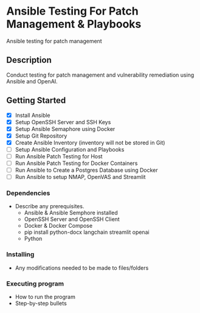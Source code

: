 # Ansible Testing For Patch Management & Playbooks

Ansible testing for patch management
 
## Description

Conduct testing for patch management and vulnerability remediation using Ansible and OpenAI.

## Getting Started

- [X] Install Ansible
- [X] Setup OpenSSH Server and SSH Keys
- [X] Setup Ansible Semaphore using Docker 
- [X] Setup Git Repository
- [X] Create Ansible Inventory (inventory will not be stored in Git) 
- [ ] Setup Ansible Configuration and Playbooks
- [ ] Run Ansible Patch Testing for Host
- [ ] Run Ansible Patch Testing for Docker Containers 
- [ ] Run Ansible to Create a Postgres Database using Docker 
- [ ] Run Ansible to setup NMAP, OpenVAS and Streamlit

### Dependencies
* Describe any prerequisites.
	* Ansible & Ansible Semphore installed
	* OpenSSH Server and OpenSSH Client
	* Docker & Docker Compose
	* pip install python-docx langchain streamlit openai
	* Python
	

### Installing

* Any modifications needed to be made to files/folders

### Executing program

* How to run the program
* Step-by-step bullets
